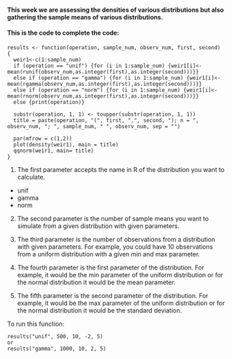 #### This week we are assessing the densities of various distributions but also gathering the sample means of various distributions. 
#### This is the code to complete the code: 

```{r}
results <- function(operation, sample_num, observ_num, first, second) {
  weir1<-c(1:sample_num)
  if (operation == "unif") {for (i in 1:sample_num) {weir1[i]<-mean(runif(observ_num,as.integer(first),as.integer(second)))}}
  else if (operation == "gamma") {for (i in 1:sample_num) {weir1[i]<-mean(rgamma(observ_num,as.integer(first),as.integer(second)))}}
  else if (operation == "norm") {for (i in 1:sample_num) {weir1[i]<-mean(rnorm(observ_num,as.integer(first),as.integer(second)))}}
  else {print(operation)}

  substr(operation, 1, 1) <- toupper(substr(operation, 1, 1))
  title = paste(operation, "(", first, ",", second, "); n = ", observ_num, "; ", sample_num, " ", observ_num, sep = "")

  par(mfrow = c(1,2))
  plot(density(weir1), main = title)
  qqnorm(weir1, main= title)
}
```
1. The first parameter accepts the name in R of the distribution you want to calculate. 
* unif
* gamma
* norm

2. The second parameter is the number of sample means you want to simulate from a given distribution with given parameters.

3. The third parameter is the number of observations from a distribution with given parameters. For example, you could have 10 observations from a uniform distribution with a given min and max parameter. 

4. The fourth parameter is the first parameter of the distribution. For example, it would be the min parameter of the uniform distribution or for the normal distribution it would be the mean parameter. 

5. The fifth parameter is the second parameter of the distribution. For example, it would be the max parameter of the uniform distribution or for the normal distribution it would be the standard deviation. 

To run this function: 
```{r}
results("unif", 500, 10, -2, 5)
or 
results("gamma", 1000, 10, 2, 5)
```
